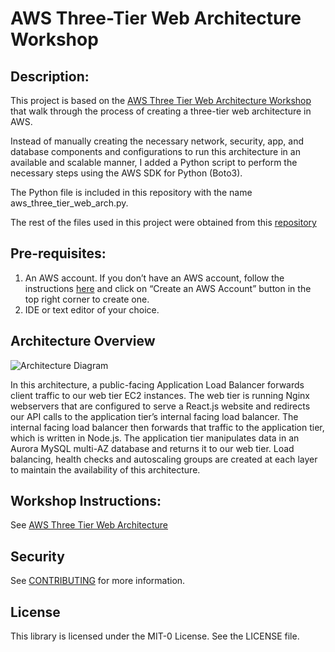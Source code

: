 # AWS Three-Tier Web Architecture Workshop

## Description: 
This project is based on the [AWS Three Tier Web Architecture Workshop](https://catalog.us-east-1.prod.workshops.aws/workshops/85cd2bb2-7f79-4e96-bdee-8078e469752a/en-US) that walk through the process of creating a three-tier web architecture in AWS. 

Instead of manually creating the necessary network, security, app, and database components and configurations to run this architecture in an available and scalable manner, I added a Python script to perform the necessary steps using the AWS SDK for Python (Boto3).

The Python file is included in this repository with the name aws_three_tier_web_arch.py.

The rest of the files used in this project were obtained from this [repository](https://github.com/aws-samples/aws-three-tier-web-architecture-workshop.git)


## Pre-requisites:
1. An AWS account. If you don’t have an AWS account, follow the instructions [here](https://aws.amazon.com/console/) and
click on “Create an AWS Account” button in the top right corner to create one.
1. IDE or text editor of your choice.

## Architecture Overview
![Architecture Diagram](https://github.com/aws-samples/aws-three-tier-web-architecture-workshop/blob/main/application-code/web-tier/src/assets/3TierArch.png)

In this architecture, a public-facing Application Load Balancer forwards client traffic to our web tier EC2 instances. The web tier is running Nginx webservers that are configured to serve a React.js website and redirects our API calls to the application tier’s internal facing load balancer. The internal facing load balancer then forwards that traffic to the application tier, which is written in Node.js. The application tier manipulates data in an Aurora MySQL multi-AZ database and returns it to our web tier. Load balancing, health checks and autoscaling groups are created at each layer to maintain the availability of this architecture.

## Workshop Instructions:

See [AWS Three Tier Web Architecture](https://catalog.us-east-1.prod.workshops.aws/workshops/85cd2bb2-7f79-4e96-bdee-8078e469752a/en-US)


## Security

See [CONTRIBUTING](CONTRIBUTING.md#security-issue-notifications) for more information.

## License

This library is licensed under the MIT-0 License. See the LICENSE file.

